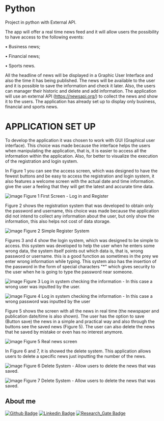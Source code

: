 # Python
Project in python with External API. 

 The app will offer a real time news feed and it will allow users the possibility to have access to the following events:
 
• Business news;

• Financial news;

• Sports news.

All the headline of news will be displayed in a Graphic User Interface and also the time it has being published.  The news will be available to the user and it is possible to save the information and check it later. Also, the users can manager their historic and delete and add information. The application will use an external API (https://newsapi.org/) to collect the news and show it to the users. The application has already set up to display only business, financial and sports news. 

# APPLICATION SET UP

To develop the application it was chosen to work with GUI (Graphical user interface). This choice was made because the interface helps the users when manipulating the application, that is, it is easier to access all the information within the application. Also, for better to visualize the execution of the registration and login system.

In Figure 1 you can see the access screen, which was designed to have the fewest buttons and be easy to access the registration and login system, it also features a welcome screen with the actual date and time information. give the user a feeling that they will get the latest and accurate time data.

![image](https://user-images.githubusercontent.com/75395170/135091974-57462f9a-8591-4377-a496-811ae6ed8bf2.png)
Figure 1 First Screen - Log in and Register

Figure 2 shows the registration system that was developed to obtain only the password and username, this choice was made because the application did not intend to collect any information about the user, but only show the information, this also helps not cost of data storage.

![image](https://user-images.githubusercontent.com/75395170/135092708-01962e2f-e46e-4128-a37f-24529e00ad9e.png)
Figure 2 Simple Register System

Figures 3 and 4  show the login system, which was designed to be simple to access. this system was developed to help the user when he enters some wrong data, the system itself points out which data is, that is, wrong password or username. this is a good function as sometimes in the prey we enter wrong information while typing. This system also has the insertion of the password in the form of special characters "*" which gives security to the user when he is going to type the password near someone.

![image](https://user-images.githubusercontent.com/75395170/135092727-38c5604c-7ba4-48e2-8fe2-af6a60618952.png)
Figure 3 Log in system checking the information - In this case a wrong user was inputted by the user.



 ![image](https://user-images.githubusercontent.com/75395170/135092464-398e1dc9-6224-4be9-bd9c-6d736c78feda.png)
 Figure 4 Log in system checking the information - In this case a wrong password was inputted by the user

 
Figure 5 shows the screen with all the news in real time (the newspaper and publication date/time is also shown). The user has the option to save (Button save) the news in a simple and practical way and also through the buttons see the saved news (Figure 5). The user can also delete the news that he saved by mistake or even has no interest anymore.
 
![image](https://user-images.githubusercontent.com/75395170/135092481-967d5f82-7cd2-47e8-ae9f-a838e63a7e6d.png)
Figure 5 Real news screen

In Figure 6 and 7, it is showed the delete system. This application allows users to delete a specific news just inputting the number of the news.
 
![image](https://user-images.githubusercontent.com/75395170/135092503-1f5051b9-4cdb-4989-a8ed-3ae9bdc829eb.png)
Figure 6 Delete System - Allow users to delete the news that was saved.

![image](https://user-images.githubusercontent.com/75395170/135092517-2d63b74e-372f-44ae-a7a4-40f1529a531c.png)
Figure 7 Delete System - Allow users to delete the news that was saved.



## About me

[![Github Badge](https://img.shields.io/badge/-Github-000?style=flat-square&logo=Github&logoColor=white&link=https://github.com/derekbomfimprates)](https://github.com/derekbomfimprates) [![Linkedin Badge](https://img.shields.io/badge/-LinkedIn-blue?style=flat-square&logo=Linkedin&logoColor=white&link=https://www.linkedin.com/in/derekprates/)]( https://www.linkedin.com/in/derekprates/) [![Research_Gate Badge](https://img.shields.io/badge/Research_Gate-00CCBB.svg?&style=flat-square&logo=ResearchGate&logoColor=white&link=https://www.researchgate.net/profile/Derek-Prates)]( https://www.researchgate.net/profile/Derek-Prates) 


